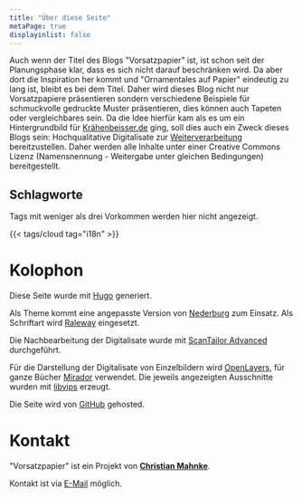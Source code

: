 ```yaml
---
title: "Über diese Seite"
metaPage: true
displayinlist: false
---
```


Auch wenn der Titel des Blogs "Vorsatzpapier" ist, ist schon seit der Planungsphase klar, dass es sich nicht darauf beschränken wird. Da aber dort die Inspiration her kommt und "Ornamentales auf Papier" eindeutig zu lang ist, bleibt es bei dem Titel. Daher wird dieses Blog nicht nur Vorsatzpapiere präsentieren sondern verschiedene Beispiele für schmuckvolle gedruckte Muster präsentieren, dies können auch Tapeten oder vergleichbares sein.
Da die Idee hierfür kam als es um ein Hintergrundbild für [Krähenbeisser.de](https://krähenbeisser.de) ging, soll dies auch ein Zweck dieses Blogs sein: Hochqualitative Digitalisate zur [Weiterverarbeitung](/reuse/) bereitzustellen. Daher werden alle Inhalte unter einer Creative Commons Lizenz (Namensnennung - Weitergabe unter gleichen Bedingungen) bereitgestellt.

## Schlagworte

Tags mit weniger als drei Vorkommen werden hier nicht angezeigt.

{{< tags/cloud tag="i18n" >}}

# Kolophon

Diese Seite wurde mit [Hugo](https://gohugo.io/) generiert.

Als Theme kommt eine angepasste Version von [Nederburg](https://github.com/appernetic/hugo-nederburg-theme) zum Einsatz. Als Schriftart wird [Raleway](https://github.com/impallari/Raleway/) eingesetzt.

Die Nachbearbeitung der Digitalisate wurde mit [ScanTailor Advanced](https://github.com/4lex4/scantailor-advanced) durchgeführt.

Für die Darstellung der Digitalisate von Einzelbildern wird [OpenLayers](https://openlayers.org/), für ganze Bücher [Mirador](https://projectmirador.org/) verwendet. Die jeweils angezeigten Ausschnitte wurden mit [libvips](https://libvips.github.io/libvips/) erzeugt.

Die Seite wird von [GitHub](https://github.com/) gehosted.

# Kontakt

"Vorsatzpapier" ist ein Projekt von **[Christian Mahnke](https://christianmahnke.de/)**.

Kontakt ist via [E-Mail](mailto:vorsatzpapier@projektemacher.org) möglich.
